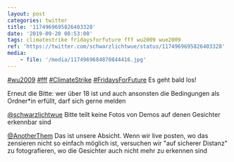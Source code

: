 ```yaml
---
layout: post
categories: twitter
title: '1174969695826403328'
date: '2019-09-20 08:53:00'
tags: climatestrike fridaysforfuture fff wu2009 wue2009
ref: 'https://twitter.com/schwarzlichtwue/status/1174969695826403328'
media:
    - file: '/media/1174969684870844416.jpg'
---
```

[#wu2009](/t/wu2009) [#fff](/t/fff) [#ClimateStrike](/t/climatestrike) [#FridaysForFuture](/t/fridaysforfuture) Es geht bald los!

Erneut die Bitte: wer über 18 ist und auch ansonsten die Bedingungen als Ordner\*in erfüllt, darf sich gerne melden  


[@schwarzlichtwue](https://twitter.com/schwarzlichtwue) Bitte teilt keine Fotos von Demos auf denen Gesichter erkennbar sind 


[@AnotherThem](https://twitter.com/AnotherThem) Das ist unsere Absicht. Wenn wir live posten, wo das zensieren nicht so einfach möglich ist, versuchen wir "auf sicherer Distanz" zu fotografieren, wo die Gesichter auch nicht mehr zu erkennen sind 

